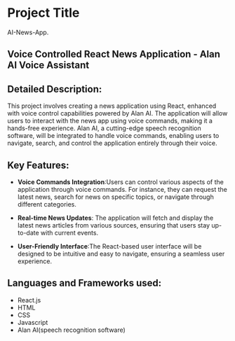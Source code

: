 
# Project Title

AI-News-App.

## Voice Controlled React News Application - Alan AI Voice Assistant


## Detailed Description:

This project involves creating a news application using React, enhanced with voice control capabilities powered by Alan AI. The application will allow users to interact with the news app using voice commands, making it a hands-free experience. Alan AI, a cutting-edge speech recognition software, will be integrated to handle voice commands, enabling users to navigate, search, and control the application entirely through their voice.
## Key Features:

- **Voice Commands Integration**:Users can control various aspects of the application through voice commands. For instance, they can request the latest news, search for news on specific topics, or navigate through different categories.

- **Real-time News Updates**: The application will fetch and display the latest news articles from various sources, ensuring that users stay up-to-date with current events.

- **User-Friendly Interface**:The React-based user interface will be designed to be intuitive and easy to navigate, ensuring a seamless user experience.
## Languages and Frameworks used:
- React.js
- HTML
- CSS
- Javascript
- Alan AI(speech recognition software)
